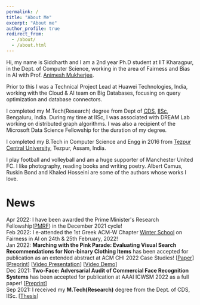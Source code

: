 ```yaml
---
permalink: /
title: "About Me"
excerpt: "About me"
author_profile: true
redirect_from: 
  - /about/
  - /about.html
---
```


Hi, my name is Siddharth and I am a 2nd year Ph.D student at IIT Kharagpur, in the Dept. of Computer Science, working in the area of Fairness and Bias in AI with Prof. [Animesh Mukherjee](https://cse.iitkgp.ac.in/~animeshm/).

Prior to this I was a Technical Project Lead at Huawei Technologies, India, working with the Cloud & AI team on Big Databases, focusing on query optimization and database connectors.

I completed my M.Tech(Research) degree from Dept of [CDS](https://cds.iisc.ac.in/), [IISc](https://iisc.ac.in/), Bengaluru, India. During my time at IISc, I was associated with DREAM Lab working on distributed graph algorithms. I was also a recipient of the Microsoft Data Science Fellowship for the duration of my degree. 

I completed my B.Tech in Computer Science and Engg in 2016 from [Tezpur Central University](http://www.tezu.ernet.in/), Tezpur, Assam, India. 

I play football and volleyball and am a huge supporter of Manchester United FC. I like photography, reading books and writing poetry. Albert Camus, Ruskin Bond and Khaled Hosseini are some of the authors whose works I love. 


News
======
Apr 2022: I have been awarded the Prime Minister's Research Fellowship([PMRF](https://www.pmrf.in/)) in the December 2021 cycle!    
Feb 2022: I e-attended the 1st Greek ACM-W Chapter [Winter School](https://gec-ws.athenarc.gr/) on Fairness in AI on 24th & 25th February, 2022!    
Jan 2022:  **Marching with the Pink Parade: Evaluating Visual Search Recommendations for Non-binary Clothing Items** has been accepted for publication as an extended abstract at ACM CHI 2022 Case Studies! [[Paper](https://dl.acm.org/doi/abs/10.1145/3491101.3503572)]    [[Preprint](https://arxiv.org/abs/2112.02384)]    [[Video Presentation](https://www.youtube.com/watch?v=1wQTqkoU6iE)]    [[Video Demo](https://drive.google.com/file/d/15U44__xXpnGRp3c65uH0_-TBcRwCWS3o/view)]    
Dec 2021: **Two-Face: Adversarial Audit of Commercial Face Recognition Systems** has been accepted for publication at AAAI ICWSM 2022 as a full paper! [[Preprint](https://arxiv.org/abs/2111.09137)]    
Sep 2021: I received my **M.Tech(Research)** degree from the Dept. of CDS, IISc. [[Thesis](https://drive.google.com/file/d/13dc-13gCk9GVGtDSd0LeyXSu6dHPV4q7/view)]
